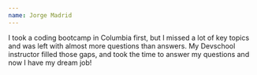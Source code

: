 ```yaml
---
name: Jorge Madrid
---
```


I took a coding bootcamp in Columbia first, but I missed a lot of key topics and was left with almost more questions than answers. My Devschool instructor filled those gaps, and took the time to answer my questions and now I have my dream job!
